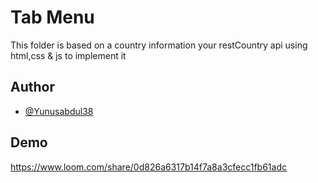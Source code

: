
# Tab Menu

This folder is based on a country information your restCountry api using html,css & js to implement it 

## Author

- [@Yunusabdul38](https://github.com/Yunusabdul38)


## Demo

https://www.loom.com/share/0d826a6317b14f7a8a3cfecc1fb61adc


